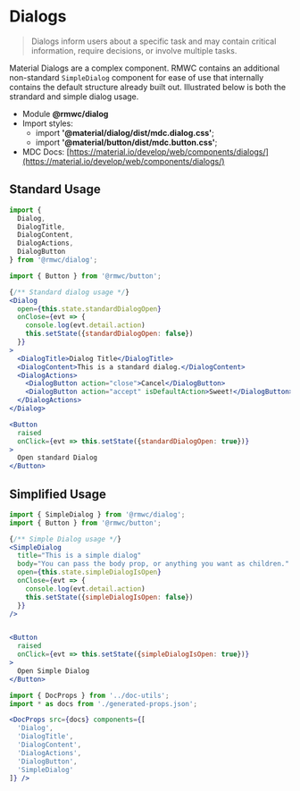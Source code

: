 # Dialogs

> Dialogs inform users about a specific task and may contain critical information, require decisions, or involve multiple tasks.

Material Dialogs are a complex component. RMWC contains an additional non-standard `SimpleDialog` component for ease of use that internally contains the default structure already built out. Illustrated below is both the strandard and simple dialog usage.

- Module **@rmwc/dialog**
- Import styles:
  - import **'@material/dialog/dist/mdc.dialog.css'**;
  - import **'@material/button/dist/mdc.button.css'**;
- MDC Docs: [https://material.io/develop/web/components/dialogs/](https://material.io/develop/web/components/dialogs/)

## Standard Usage

```jsx render
import {
  Dialog,
  DialogTitle,
  DialogContent,
  DialogActions,
  DialogButton
} from '@rmwc/dialog';

import { Button } from '@rmwc/button';

{/** Standard dialog usage */}
<Dialog
  open={this.state.standardDialogOpen}
  onClose={evt => {
    console.log(evt.detail.action)
    this.setState({standardDialogOpen: false})
  }}
>    
  <DialogTitle>Dialog Title</DialogTitle>
  <DialogContent>This is a standard dialog.</DialogContent>
  <DialogActions>
    <DialogButton action="close">Cancel</DialogButton>
    <DialogButton action="accept" isDefaultAction>Sweet!</DialogButton>
  </DialogActions>
</Dialog>

<Button
  raised
  onClick={evt => this.setState({standardDialogOpen: true})}
>
  Open standard Dialog
</Button>
```

## Simplified Usage

```jsx render
import { SimpleDialog } from '@rmwc/dialog';
import { Button } from '@rmwc/button';

{/** Simple Dialog usage */}
<SimpleDialog
  title="This is a simple dialog"
  body="You can pass the body prop, or anything you want as children."
  open={this.state.simpleDialogIsOpen}
  onClose={evt => {
    console.log(evt.detail.action)
    this.setState({simpleDialogIsOpen: false})
  }}
/>


<Button
  raised
  onClick={evt => this.setState({simpleDialogIsOpen: true})}
>
  Open Simple Dialog
</Button>
```

```jsx renderOnly
import { DocProps } from '../doc-utils';
import * as docs from './generated-props.json';

<DocProps src={docs} components={[
  'Dialog',
  'DialogTitle',
  'DialogContent',
  'DialogActions',
  'DialogButton',
  'SimpleDialog'
]} />
```
